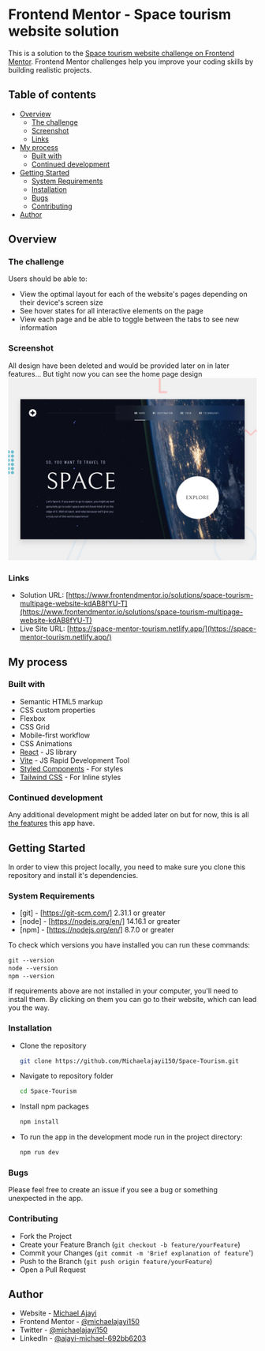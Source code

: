 # Frontend Mentor - Space tourism website solution

This is a solution to the [Space tourism website challenge on Frontend Mentor](https://www.frontendmentor.io/challenges/space-tourism-multipage-website-gRWj1URZ3). Frontend Mentor challenges help you improve your coding skills by building realistic projects. 

## Table of contents

- [Overview](#overview)
  - [The challenge](#the-challenge)
  - [Screenshot](#screenshot)
  - [Links](#links)
- [My process](#my-process)
  - [Built with](#built-with)
  - [Continued development](#continued-development)
- [Getting Started](#getting-started)
  - [System Requirements](#system-requirements)
  - [Installation](#installation)
  - [Bugs](#bugs)
  - [Contributing](#contributing)
- [Author](#author)

## Overview

### The challenge

Users should be able to:

- View the optimal layout for each of the website's pages depending on their device's screen size
- See hover states for all interactive elements on the page
- View each page and be able to toggle between the tabs to see new information

### Screenshot

All design have been deleted and would be provided later on in later features... But tight now you can see the home page design
![](./preview.jpg)

### Links

- Solution URL: [https://www.frontendmentor.io/solutions/space-tourism-multipage-website-kdAB8fYU-T](https://www.frontendmentor.io/solutions/space-tourism-multipage-website-kdAB8fYU-T)
- Live Site URL: [https://space-mentor-tourism.netlify.app/](https://space-mentor-tourism.netlify.app/)

## My process

### Built with

- Semantic HTML5 markup
- CSS custom properties
- Flexbox
- CSS Grid
- Mobile-first workflow
- CSS Animations
- [React](https://reactjs.org/) - JS library
- [Vite](https://vitejs.dev/) - JS Rapid Development Tool
- [Styled Components](https://styled-components.com/) - For styles
- [Tailwind CSS](https://tailwindui.com/) - For Inline styles

### Continued development

Any additional development might be added later on but for now, this is all [the features](#the-challenge) this app have.

## Getting Started

In order to view this project locally, you need to make sure you clone this repository and install it's dependencies.

### System Requirements

- [git] - [https://git-scm.com/] 2.31.1 or greater
- [node] - [https://nodejs.org/en/] 14.16.1 or greater
- [npm] - [https://nodejs.org/en/] 8.7.0 or greater

To check which versions you have installed you can run these commands:
```
git --version
node --version
npm --version
```
If requirements above are not installed in your computer, you'll need to install them. By clicking on them you can go to their website, which can lead you the way.

### Installation

- Clone the repository
  ```sh
  git clone https://github.com/Michaelajayi150/Space-Tourism.git
  ```
- Navigate to repository folder
  ```sh
  cd Space-Tourism
  ```
- Install npm packages
  ```sh
  npm install
  ```
- To run the app in the development mode run in the project directory: 
  ```sh
  npm run dev
  ```

### Bugs

Please feel free to create an issue if you see a bug or something unexpected in the app.

### Contributing

- Fork the Project
- Create your Feature Branch (`git checkout -b feature/yourFeature`)
- Commit your Changes (`git commit -m 'Brief explanation of feature`')
- Push to the Branch (`git push origin feature/yourFeature`)
- Open a Pull Request

## Author

- Website - [Michael Ajayi](https://michael-a.netlify.app)
- Frontend Mentor - [@michaelajayi150](https://www.frontendmentor.io/profile/michaelajayi150)
- Twitter - [@michaelajayi150](https://www.twitter.com/michaelajayi150)
- LinkedIn - [@ajayi-michael-692bb6203](https://www.linkedin.com/in/ajayi-michael-692bb6203/)
